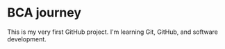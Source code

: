 
# BCA journey 
This is my very first GitHub project.
I'm learning Git,  GitHub,  and software development.